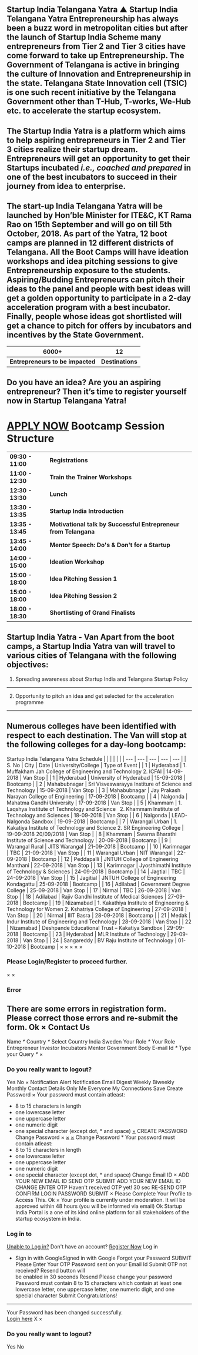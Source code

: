 Startup India Telangana Yatra
▲
Startup India Telangana Yatra
Entrepreneurship has always been a buzz word in metropolitan cities but after the launch of Startup India Scheme many entrepreneurs from Tier 2 and Tier 3 cities have come forward to take up Entrepreneurship. The Government of Telangana is active in bringing the culture of Innovation and Entrepreneurship in the state. Telangana State Innovation cell (TSIC) is one such recent initiative by the Telangana Government other than T-Hub, T-works, We-Hub etc. to accelerate the startup ecosystem.
------------------------------------------------------------------------------------------------------------------------------------------------------------------------------------------------------------------------------------------------------------------------------------------------------------------------------------------------------------------------------------------------------------------------------------------------------------------------------------------------------------
The Startup India Yatra is a platform which aims to help aspiring entrepreneurs in Tier 2 and Tier 3 cities realize their startup dream. Entrepreneurs will get an opportunity to get their Startups incubated ***i.e., coached and prepared*** in one of the best incubators to succeed in their journey from idea to enterprise.
----------------------------------------------------------------------------------------------------------------------------------------------------------------------------------------------------------------------------------------------------------------------------------------------------------------------------------
The start-up India Telangana Yatra will be launched by Hon’ble Minister for ITE&C, KT Rama Rao on 15th September and will go on till 5th October, 2018. As part of the Yatra, 12 boot camps are planned in 12 different districts of Telangana. All the Boot Camps will have ideation workshops and idea pitching sessions to give Entrepreneurship exposure to the students. Aspiring/Budding Entrepreneurs can pitch their ideas to the panel and people with best ideas will get a golden opportunity to participate in a 2-day acceleration program with a best incubator. Finally, people whose ideas got shortlisted will get a chance to pitch for offers by incubators and incentives by the State Government.
----------------------------------------------------------------------------------------------------------------------------------------------------------------------------------------------------------------------------------------------------------------------------------------------------------------------------------------------------------------------------------------------------------------------------------------------------------------------------------------------------------------------------------------------------------------------------------------------------------------------------------------------------------------------------------------------------------------------
| **6000+** | **12** |
| --- | --- |
| **Entrepreneurs to be impacted** | **Destinations** |
Do you have an idea? Are you an aspiring entrepreneur? Then it’s time to register yourself now in Startup Telangana Yatra!
--------------------------------------------------------------------------------------------------------------------------
[APPLY NOW](https://www.startupindiahub.org.in/content/sih/en/ams-application/workshop.html?applicationId=5b7a9ec4e4b00c64fc93e017)
Bootcamp Session Structure
==========================
|  |  |
| --- | --- |
| **09:30 - 11:00** | **Registrations** |
| **11:00 - 12:30** | **Train the Trainer Workshops** |
| **12:30 - 13:30** | **Lunch** |
| **13:30 - 13:35** | **Startup India Introduction** |
| **13:35 - 13:45** | **Motivational talk by Successful Entrepreneur from Telangana** |
| **13:45 - 14:00** | **Mentor Speech: Do's & Don't for a Startup** |
| **14:00 - 15:00** | **Ideation Workshop** |
| **15:00 - 18:00** | **Idea Pitching Session 1** |
| **15:00 - 18:00** | **Idea Pitching Session 2** |
| **18:00 - 18:30** | **Shortlisting of Grand Finalists** |
Startup India Yatra - Van
Apart from the boot camps, a Startup India Yatra van will travel to various cities of Telangana with the following objectives:
------------------------------------------------------------------------------------------------------------------------------
1. Spreading awareness about Startup India and Telangana Startup Policy
-----------------------------------------------------------------------
2. Opportunity to pitch an idea and get selected for the acceleration programme
-------------------------------------------------------------------------------
Numerous colleges have been identified with respect to each destination. The Van will stop at the following colleges for a day-long bootcamp:
---------------------------------------------------------------------------------------------------------------------------------------------
Startup India Telangana Yatra Schedule
|  |  |  |  |  |
| --- | --- | --- | --- | --- |
| S. No | City | Date | University/College | Type of Event |
| 1 | Hyderabad | 1. Muffakham Jah College of Engineering and Technology  2. ICFAI | 14-09-2018 | Van Stop |
| 1 | Hyderabad | University of Hyderabad | 15-09-2018 | Bootcamp |
| 2 | Mahabubnagar | Sri Visveswarayya Institure of Science and Technology | 15-09-2018 | Van Stop |
| 3 | Mahabubnagar | Jay Prakash Narayan College of Engineering | 17-09-2018 | Bootcamp |
| 4 | Nalgonda | Mahatma Gandhi University | 17-09-2018 | Van Stop |
| 5 | Khammam | 1. Laqshya Institute of Technology and Science    2. Khammam Institute of Technology and Sciences | 18-09-2018 | Van Stop |
| 6 | Nalgonda | LEAD- Nalgonda Sandbox | 19-09-2018 | Bootcamp |
| 7 | Warangal Urban | 1. Kakatiya Institute of Technology and Science  2. SR Engineering College | 19-09-2018  20/09/2018 | Van Stop |
| 8 | Khammam | Swarna Bharathi Institute of Science and Technology | 20-09-2018 | Bootcamp |
| 9 | Warangal Rural | JITS Warangal | 21-09-2018 | Bootcamp |
| 10 | Karimnagar | TBC | 21-09-2018 | Van Stop |
| 11 | Warangal Urban | NIT Warangal | 22-09-2018 | Bootcamp |
| 12 | Peddapalli | JNTUH College of Engineering Manthani | 22-09-2018 | Van Stop |
| 13 | Karimnagar | Jyosthimathi Institute of Technology & Sciences | 24-09-2018 | Bootcamp |
| 14 | Jagtial | TBC | 24-09-2018 | Van Stop |
| 15 | Jagitial | JNTUH College of Engineering Kondagattu | 25-09-2018 | Bootcamp |
| 16 | Adilabad | Government Degree College | 25-09-2018 | Van Stop |
| 17 | Nirmal | TBC | 26-09-2018 | Van Stop |
| 18 | Adilabad | Rajiv Gandhi Institute of Medical Sciences | 27-09-2018 | Bootcamp |
| 19 | Nizamabad | 1. Kakathiya Institute of Engineering & Technology for Women  2. Kshatriya College of Engineering | 27-09-2018 | Van Stop |
| 20 | Nirmal | IIIT Basra | 28-09-2018 | Bootcamp |
| 21 | Medak | Indur Institute of Engineering and Technology | 28-09-2018 | Van Stop |
| 22 | Nizamabad | Deshpande Educational Trust – Kakatiya Sandbox | 29-09-2018 | Bootcamp |
| 23 | Hyderabad | MLR Institute of Technology | 29-09-2018 | Van Stop |
| 24 | Sangareddy | BV Raju Institute of Technology | 01-10-2018 | Bootcamp |
×
×
×
×
×
### Please Login/Register to proceed further.
×
×
### Error
There are some errors in registration form. Please correct those errors and re-submit the form.
Ok
×
Contact Us
----------
Name
*\**
Country
*\**
Select Country
India
Sweden
Your Role
*\**
Your Role
Entrepreneur
Investor
Incubators
Mentor
Government Body
E-mail Id
*\**
Type your Query
*\**
×
### Do you really want to logout?
Yes
No
×
Notification Alert
Notification
Email Digest
Weekly
Biweekly
Monthly
Contact Details
Only Me
Everyone
My Connections
Save
Create Password
×
Your password must contain atleast:
* 8 to 15 characters in length
* one lowercase letter
* one uppercase letter
* one numeric digit
* one special character (except dot, \* and space)
[×](#)
CREATE PASSWORD
Change Password
×
[×](#)
[×](#)
Change Password
\* Your password must contain atleast:
* 8 to 15 characters in length
* one lowercase letter
* one uppercase letter
* one numeric digit
* one special character (except dot, \* and space)
Change Email ID
×
ADD YOUR NEW EMAIL ID
SEND OTP
SUBMIT
ADD YOUR NEW EMAIL ID
CHANGE
ENTER OTP
Haven't received OTP yet! 30 sec
RE-SEND OTP
CONFIRM LOGIN PASSWORD
SUBMIT
×
Please Complete Your Profile to
Access This.
Ok
×
Your profile is currently under moderation. It will be approved within 48 hours (you will be informed via email)
Ok
Startup India Portal is a one of its kind online platform for all stakeholders of the startup ecosystem in India.
### Log in to
[Unable to Log in?](#)
Don't have an account?  [Register Now](https://www.startupindia.gov.in/bhaskar/register)
Log in
* Sign in with GoogleSigned in with Google
Forgot your Password
SUBMIT
Please Enter Your OTP Password sent on your Email Id
Submit
OTP not received? Resend button will   
 be
enabled in
30
seconds
Resend
Please change your password
Password must contain 8 to 15 characters which contain at
least one lowercase letter, one uppercase letter, one numeric digit, and one
special character
Submit
Congratulations!
----------------
Your Password has been changed successfully.   
[Login here](#)
X
×
### Do you really want to logout?
Yes
No